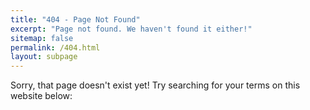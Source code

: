 ```yaml
---
title: "404 - Page Not Found"
excerpt: "Page not found. We haven't found it either!"
sitemap: false
permalink: /404.html
layout: subpage
---
```


Sorry, that page doesn't exist yet!  Try searching for your terms on this website below:

<script>
  var GOOG_FIXURL_LANG = 'en';
  var GOOG_FIXURL_SITE = '{{ site.url }}'
</script>
<script src="https://linkhelp.clients.google.com/tbproxy/lh/wm/fixurl.js">
</script>
